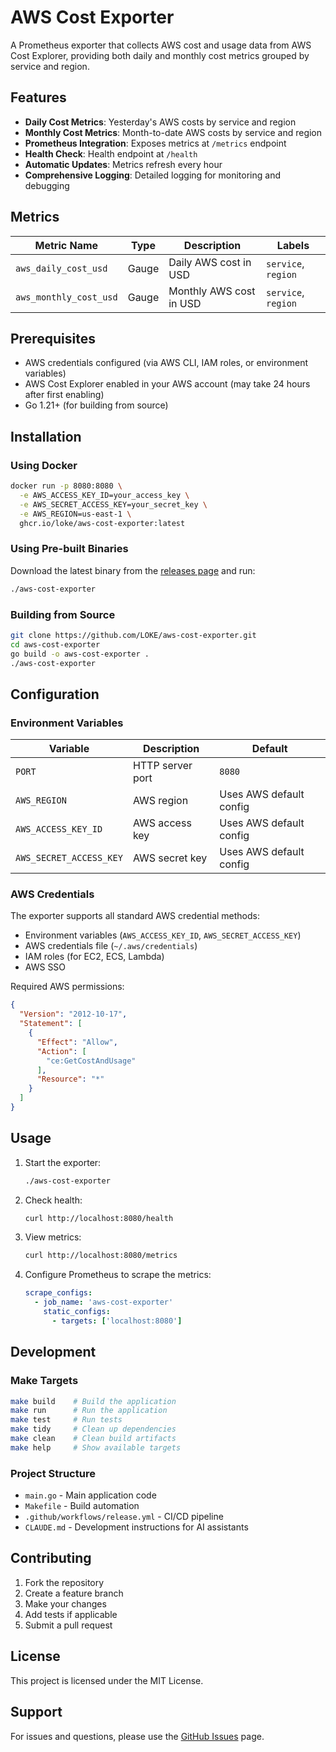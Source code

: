 # AWS Cost Exporter

A Prometheus exporter that collects AWS cost and usage data from AWS Cost Explorer, providing both daily and monthly cost metrics grouped by service and region.

## Features

- **Daily Cost Metrics**: Yesterday's AWS costs by service and region
- **Monthly Cost Metrics**: Month-to-date AWS costs by service and region  
- **Prometheus Integration**: Exposes metrics at `/metrics` endpoint
- **Health Check**: Health endpoint at `/health`
- **Automatic Updates**: Metrics refresh every hour
- **Comprehensive Logging**: Detailed logging for monitoring and debugging

## Metrics

| Metric Name | Type | Description | Labels |
|-------------|------|-------------|---------|
| `aws_daily_cost_usd` | Gauge | Daily AWS cost in USD | `service`, `region` |
| `aws_monthly_cost_usd` | Gauge | Monthly AWS cost in USD | `service`, `region` |

## Prerequisites

- AWS credentials configured (via AWS CLI, IAM roles, or environment variables)
- AWS Cost Explorer enabled in your AWS account (may take 24 hours after first enabling)
- Go 1.21+ (for building from source)

## Installation

### Using Docker

```bash
docker run -p 8080:8080 \
  -e AWS_ACCESS_KEY_ID=your_access_key \
  -e AWS_SECRET_ACCESS_KEY=your_secret_key \
  -e AWS_REGION=us-east-1 \
  ghcr.io/loke/aws-cost-exporter:latest
```

### Using Pre-built Binaries

Download the latest binary from the [releases page](https://github.com/LOKE/aws-cost-exporter/releases) and run:

```bash
./aws-cost-exporter
```

### Building from Source

```bash
git clone https://github.com/LOKE/aws-cost-exporter.git
cd aws-cost-exporter
go build -o aws-cost-exporter .
./aws-cost-exporter
```

## Configuration

### Environment Variables

| Variable | Description | Default |
|----------|-------------|---------|
| `PORT` | HTTP server port | `8080` |
| `AWS_REGION` | AWS region | Uses AWS default config |
| `AWS_ACCESS_KEY_ID` | AWS access key | Uses AWS default config |
| `AWS_SECRET_ACCESS_KEY` | AWS secret key | Uses AWS default config |

### AWS Credentials

The exporter supports all standard AWS credential methods:
- Environment variables (`AWS_ACCESS_KEY_ID`, `AWS_SECRET_ACCESS_KEY`)
- AWS credentials file (`~/.aws/credentials`)
- IAM roles (for EC2, ECS, Lambda)
- AWS SSO

Required AWS permissions:
```json
{
  "Version": "2012-10-17",
  "Statement": [
    {
      "Effect": "Allow",
      "Action": [
        "ce:GetCostAndUsage"
      ],
      "Resource": "*"
    }
  ]
}
```

## Usage

1. Start the exporter:
   ```bash
   ./aws-cost-exporter
   ```

2. Check health:
   ```bash
   curl http://localhost:8080/health
   ```

3. View metrics:
   ```bash
   curl http://localhost:8080/metrics
   ```

4. Configure Prometheus to scrape the metrics:
   ```yaml
   scrape_configs:
     - job_name: 'aws-cost-exporter'
       static_configs:
         - targets: ['localhost:8080']
   ```

## Development

### Make Targets

```bash
make build    # Build the application
make run      # Run the application
make test     # Run tests
make tidy     # Clean up dependencies
make clean    # Clean build artifacts
make help     # Show available targets
```

### Project Structure

- `main.go` - Main application code
- `Makefile` - Build automation
- `.github/workflows/release.yml` - CI/CD pipeline
- `CLAUDE.md` - Development instructions for AI assistants

## Contributing

1. Fork the repository
2. Create a feature branch
3. Make your changes
4. Add tests if applicable
5. Submit a pull request

## License

This project is licensed under the MIT License.

## Support

For issues and questions, please use the [GitHub Issues](https://github.com/LOKE/aws-cost-exporter/issues) page.
